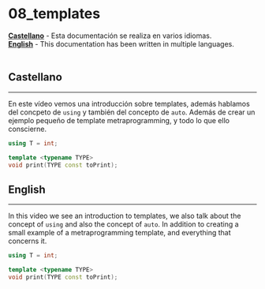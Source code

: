 # 08_templates

[**Castellano**](#Castellano) - Esta documentación se realiza en varios idiomas.</br>
[**English**](#English) - This documentation has been written in multiple languages.</br></br>


## Castellano
---

En este vídeo vemos una introducción sobre templates, además hablamos del concpeto de `using` y también del concepto de `auto`.
Además de crear un ejemplo pequeño de template metraprogramming, y todo lo que ello conscierne.
```cpp
using T = int;

template <typename TYPE>
void print(TYPE const toPrint);
```


## English
---

In this video we see an introduction to templates, we also talk about the concept of `using` and also the concept of `auto`.
In addition to creating a small example of a metraprogramming template, and everything that concerns it.
```cpp
using T = int;

template <typename TYPE>
void print(TYPE const toPrint);
```
